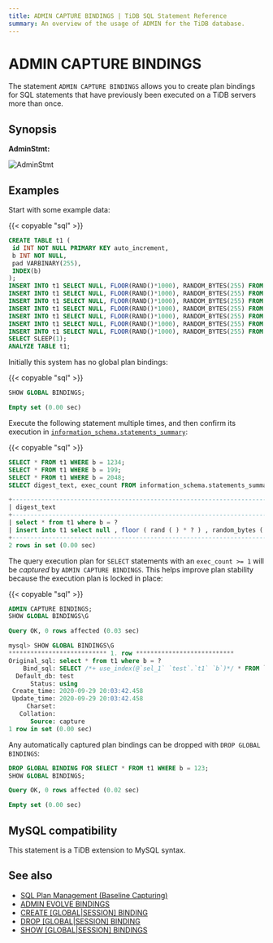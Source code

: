 ```yaml
---
title: ADMIN CAPTURE BINDINGS | TiDB SQL Statement Reference
summary: An overview of the usage of ADMIN for the TiDB database.
---
```


# ADMIN CAPTURE BINDINGS

The statement `ADMIN CAPTURE BINDINGS` allows you to create plan bindings for SQL statements that have previously been executed on a TiDB servers more than once.

## Synopsis

**AdminStmt:**

![AdminStmt](/media/sqlgram/AdminStmt.png)

## Examples

Start with some example data:

{{< copyable "sql" >}}

```sql
CREATE TABLE t1 (
 id INT NOT NULL PRIMARY KEY auto_increment,
 b INT NOT NULL,
 pad VARBINARY(255),
 INDEX(b)
);
INSERT INTO t1 SELECT NULL, FLOOR(RAND()*1000), RANDOM_BYTES(255) FROM dual;
INSERT INTO t1 SELECT NULL, FLOOR(RAND()*1000), RANDOM_BYTES(255) FROM t1 a JOIN t1 b JOIN t1 c LIMIT 100000;
INSERT INTO t1 SELECT NULL, FLOOR(RAND()*1000), RANDOM_BYTES(255) FROM t1 a JOIN t1 b JOIN t1 c LIMIT 100000;
INSERT INTO t1 SELECT NULL, FLOOR(RAND()*1000), RANDOM_BYTES(255) FROM t1 a JOIN t1 b JOIN t1 c LIMIT 100000;
INSERT INTO t1 SELECT NULL, FLOOR(RAND()*1000), RANDOM_BYTES(255) FROM t1 a JOIN t1 b JOIN t1 c LIMIT 100000;
INSERT INTO t1 SELECT NULL, FLOOR(RAND()*1000), RANDOM_BYTES(255) FROM t1 a JOIN t1 b JOIN t1 c LIMIT 100000;
INSERT INTO t1 SELECT NULL, FLOOR(RAND()*1000), RANDOM_BYTES(255) FROM t1 a JOIN t1 b JOIN t1 c LIMIT 100000;
SELECT SLEEP(1);
ANALYZE TABLE t1;
```

Initially this system has no global plan bindings:

{{< copyable "sql" >}}

```sql
SHOW GLOBAL BINDINGS;
```

```sql
Empty set (0.00 sec)
```

Execute the following statement multiple times, and then confirm its execution in [`information_schema.statements_summary`](/statement-summary-tables.md):

{{< copyable "sql" >}}

```sql
SELECT * FROM t1 WHERE b = 1234;
SELECT * FROM t1 WHERE b = 199;
SELECT * FROM t1 WHERE b = 2048;
SELECT digest_text, exec_count FROM information_schema.statements_summary WHERE exec_count > 1;
```

```sql
+----------------------------------------------------------------------------------------------------------------+------------+
| digest_text                                                                                                    | exec_count |
+----------------------------------------------------------------------------------------------------------------+------------+
| select * from t1 where b = ?                                                                                   |          3 |
| insert into t1 select null , floor ( rand ( ) * ? ) , random_bytes ( ? ) from t1 a join t1 b join t1 c limit ? |          6 |
+----------------------------------------------------------------------------------------------------------------+------------+
2 rows in set (0.00 sec)
```

The query execution plan for `SELECT` statements with an `exec_count >= 1` will be _captured_ by `ADMIN CAPTURE BINDINGS`. This helps improve plan stability because the execution plan is locked in place:

{{< copyable "sql" >}}

```sql
ADMIN CAPTURE BINDINGS;
SHOW GLOBAL BINDINGS\G
```

```sql
Query OK, 0 rows affected (0.03 sec)

mysql> SHOW GLOBAL BINDINGS\G
*************************** 1. row ***************************
Original_sql: select * from t1 where b = ?
    Bind_sql: SELECT /*+ use_index(@`sel_1` `test`.`t1` `b`)*/ * FROM `t1` WHERE `b`=1234
  Default_db: test
      Status: using
 Create_time: 2020-09-29 20:03:42.458
 Update_time: 2020-09-29 20:03:42.458
     Charset: 
   Collation: 
      Source: capture
1 row in set (0.00 sec)

```

Any automatically captured plan bindings can be dropped with `DROP GLOBAL BINDINGS`:

```sql
DROP GLOBAL BINDING FOR SELECT * FROM t1 WHERE b = 123;
SHOW GLOBAL BINDINGS;
```

```sql
Query OK, 0 rows affected (0.02 sec)

Empty set (0.00 sec)
```

## MySQL compatibility

This statement is a TiDB extension to MySQL syntax.

## See also

* [SQL Plan Management (Baseline Capturing)](/sql-plan-management.md#baseline-capturing)
* [ADMIN EVOLVE BINDINGS](/sql-statements/sql-statement-admin-evolve-bindings.md)
* [CREATE [GLOBAL|SESSION] BINDING](/sql-statements/sql-statement-create-binding.md)
* [DROP [GLOBAL|SESSION] BINDING](/sql-statements/sql-statement-drop-binding.md)
* [SHOW [GLOBAL|SESSION] BINDINGS](/sql-statements/sql-statement-show-bindings.md)